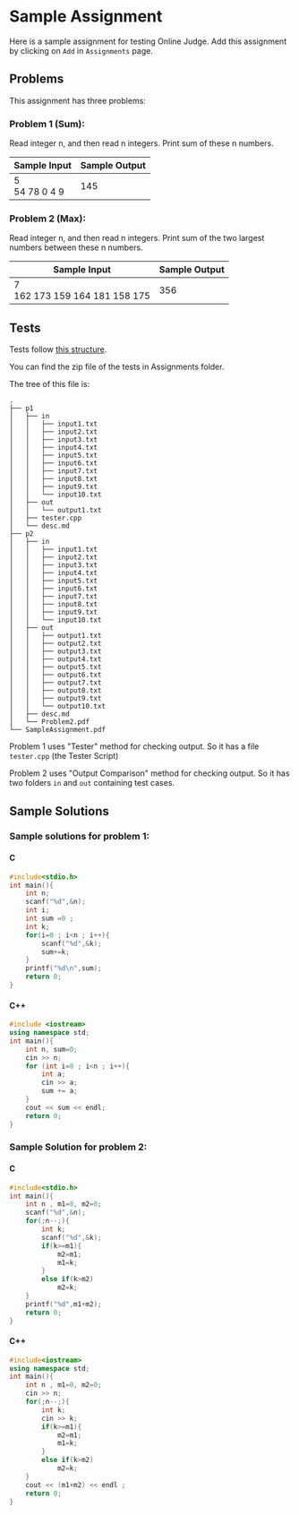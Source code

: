 # Sample Assignment

Here is a sample assignment for testing Online Judge. Add this assignment by clicking on `Add` in `Assignments` page.

## Problems

This assignment has three problems:

### Problem 1 (Sum):
  
Read integer n, and then read n integers. Print sum of these n numbers.

| Sample Input      | Sample Output |
| ----------------- | ------------- |
| 5<br/>54 78 0 4 9  | 145           |

### Problem 2 (Max):

Read integer n, and then read n integers. Print sum of the two largest numbers between these n numbers.

| Sample Input                       | Sample Output |
| ---------------------------------- | ------------- |
| 7<br/>162 173 159 164 181 158 175   | 356           |

## Tests

Tests follow [this structure](tests_structure.md).

You can find the zip file of the tests in Assignments folder.

The tree of this file is:

    .
    ├── p1
    │   ├── in
    │   │   ├── input1.txt
    │   │   ├── input2.txt
    │   │   ├── input3.txt
    │   │   ├── input4.txt
    │   │   ├── input5.txt
    │   │   ├── input6.txt
    │   │   ├── input7.txt
    │   │   ├── input8.txt
    │   │   ├── input9.txt
    │   │   └── input10.txt
    │   ├── out
    │   │   └── output1.txt
    │   ├── tester.cpp
    │   └── desc.md
    ├── p2
    │   ├── in
    │   │   ├── input1.txt
    │   │   ├── input2.txt
    │   │   ├── input3.txt
    │   │   ├── input4.txt
    │   │   ├── input5.txt
    │   │   ├── input6.txt
    │   │   ├── input7.txt
    │   │   ├── input8.txt
    │   │   ├── input9.txt
    │   │   └── input10.txt
    │   ├── out
    │   │   ├── output1.txt
    │   │   ├── output2.txt
    │   │   ├── output3.txt
    │   │   ├── output4.txt
    │   │   ├── output5.txt
    │   │   ├── output6.txt
    │   │   ├── output7.txt
    │   │   ├── output8.txt
    │   │   ├── output9.txt
    │   │   └── output10.txt
    │   ├── desc.md
    │   └── Problem2.pdf
    └── SampleAssignment.pdf


Problem 1 uses "Tester" method for checking output. So it has a file `tester.cpp` (the Tester Script)

Problem 2 uses "Output Comparison" method for checking output. So it has two folders `in` and `out` containing test cases.

## Sample Solutions

### Sample solutions for problem 1:

#### C

```c
#include<stdio.h>
int main(){
	int n;
	scanf("%d",&n);
	int i;
	int sum =0 ;
	int k;
	for(i=0 ; i<n ; i++){
		scanf("%d",&k);
		sum+=k;
	}
	printf("%d\n",sum);
	return 0;
}
```

#### C++

```cpp
#include <iostream>
using namespace std;
int main(){
	int n, sum=0;
	cin >> n;
	for (int i=0 ; i<n ; i++){
		int a;
		cin >> a;
		sum += a;
	}
	cout << sum << endl;
	return 0;
}
```

### Sample Solution for problem 2:

#### C

```c
#include<stdio.h>
int main(){
	int n , m1=0, m2=0;
	scanf("%d",&n);
	for(;n--;){
		int k;
		scanf("%d",&k);
		if(k>=m1){
			m2=m1;
			m1=k;
		}
		else if(k>m2)
			m2=k;
	}
	printf("%d",m1+m2);
	return 0;
}
```

#### C++

```cpp
#include<iostream>
using namespace std;
int main(){
	int n , m1=0, m2=0;
	cin >> n;
	for(;n--;){
		int k;
		cin >> k;
		if(k>=m1){
			m2=m1;
			m1=k;
		}
		else if(k>m2)
			m2=k;
	}
	cout << (m1+m2) << endl ;
	return 0;
}
```
